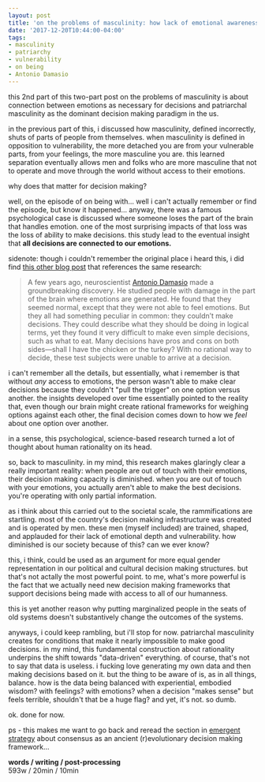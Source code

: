 ```yaml
---
layout: post
title: 'on the problems of masculinity: how lack of emotional awareness is connected to impoverished decision making'
date: '2017-12-20T10:44:00-04:00'
tags:
- masculinity
- patriarchy
- vulnerability
- on being
- Antonio Damasio
--- 
```


​this 2nd part of this two-part post on the problems of masculinity is about connection between emotions as necessary for decisions and patriarchal masculinity as the dominant decision making paradigm in the us.

in the previous part of this, i discussed how masculinity, defined incorrectly, shuts of parts of people from themselves. when masculinity is defined in opposition to vulnerability, the more detached you are from your vulnerable parts, from your feelings, the more masculine you are. this learned separation eventually allows men and folks who are more masculine that not to operate and move through the world without access to their emotions. 

why does that matter for decision making?

well, on the episode of on being with... well i can't actually remember or find the episode, but know it happened... anyway, there was a famous psychological case is discussed where someone loses the part of the brain that handles emotion. one of the most surprising impacts of that loss was the loss of ability to make decisions. this study lead to the eventual insight that **all decisions are connected to our emotions.** 

sidenote: though i couldn't remember the original place i heard this, i did find [this other blog post](http://bigthink.com/experts-corner/decisions-are-emotional-not-logical-the-neuroscience-behind-decision-making) that references the same research:

> A few years ago, neuroscientist [Antonio Damasio](http://www.motherjones.com/files/descartes.pdf) made a groundbreaking discovery. He studied people with damage in the part of the brain where emotions are generated. He found that they seemed normal, except that they were not able to feel emotions. But they all had something peculiar in common: they couldn’t make decisions. They could describe what they should be doing in logical terms, yet they found it very difficult to make even simple decisions, such as what to eat. Many decisions have pros and cons on both sides—shall I have the chicken or the turkey? With no rational way to decide, these test subjects were unable to arrive at a decision.

i can't remember all the details, but essentially, what i remember is that without *any* access to emotions, the person wasn't able to make clear decisions because they couldn't "pull the trigger" on one option versus another. the insights developed over time essentially pointed to the reality that, even though our brain might create rational frameworks for weighing options against each other, the final decision comes down to how we *feel* about one option over another.

in a sense, this psychological, science-based research turned a lot of thought about human rationality on its head. 

so, back to masculinity. in my mind, this research makes glaringly clear a really important reality: when people are out of touch with their emotions, their decision making capacity is diminished. when you are out of touch with your emotions, you actually aren't able to make the best decisions. you're operating with only partial information. 

as i think about this carried out to the societal scale, the rammifications are startling. most of the country's decision making infrastructure was created and is operated by men. these men (myself included) are trained, shaped, and applauded for their lack of emotional depth and vulnerability. how diminished is our society because of this? can we ever know? 

this, i think, could be used as an argument for more equal gender representation in our political and cultural decision making structures. but that's not actally the most powerful point. to me, what's more powerful is the fact that we actually need new decision making frameworks that support decisions being made with access to all of our humanness. 

this is yet another reason why putting marginalized people in the seats of old systems doesn't substantively change the outcomes of the systems. 

anyways, i could keep rambling, but i'll stop for now. patriarchal masculinity creates for conditions that make it nearly impossible to make good decisions. in my mind, this fundamental construction about rationality underpins the shift towards "data-driven" everything. of course, that's not to say that data is useless. i fucking love generating my own data and then making decisions based on it. but the thing to be aware of is, as in all things, balance. how is the data being balanced with experiential, embodied wisdom? with feelings? with emotions? when a decision "makes sense" but feels terrible, shouldn't that be a huge flag? and yet, it's not. so dumb. 

ok. done for now. 

ps - this makes me want to go back and reread the section in [emergent strategy](https://www.akpress.org/emergentstrategy.html) about consensus as an ancient (r)evolutionary decision making framework...

<!-- hyperlink bank -->


<!-- &#042; = asterisk -->
<!-- &#039; = single quote '-->

**words / writing / post-processing**  
593w / 20min / 10min